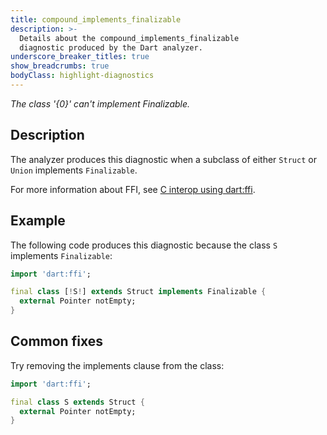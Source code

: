 ```yaml
---
title: compound_implements_finalizable
description: >-
  Details about the compound_implements_finalizable
  diagnostic produced by the Dart analyzer.
underscore_breaker_titles: true
show_breadcrumbs: true
bodyClass: highlight-diagnostics
---
```


_The class '{0}' can't implement Finalizable._

## Description

The analyzer produces this diagnostic when a subclass of either `Struct`
or `Union` implements `Finalizable`.

For more information about FFI, see [C interop using dart:ffi][ffi].

## Example

The following code produces this diagnostic because the class `S`
implements `Finalizable`:

```dart
import 'dart:ffi';

final class [!S!] extends Struct implements Finalizable {
  external Pointer notEmpty;
}
```

## Common fixes

Try removing the implements clause from the class:

```dart
import 'dart:ffi';

final class S extends Struct {
  external Pointer notEmpty;
}
```

[ffi]: /interop/c-interop
